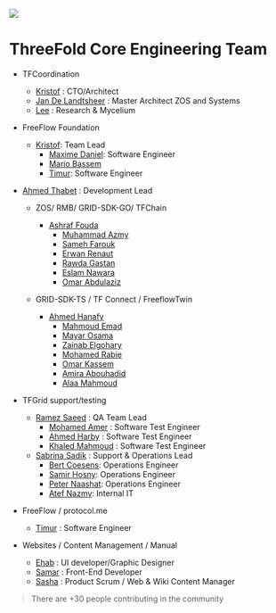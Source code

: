 ![](img/future.png)  

# ThreeFold Core Engineering Team

- TFCoordination
    - [Kristof](despiegk.md) : CTO/Architect
    - [Jan De Landtsheer](delandtj.md) : Master Architect ZOS and Systems
    - [Lee](lee.md) : Research & Mycelium
- FreeFlow Foundation
    - [Kristof](despiegk.md): Team Lead
        - [Maxime Daniel](maxime_daniel.md): Software Engineer
        - [Mario Bassem](mariobassem.md)
        - [Timur](timur.md): Software Engineer


- [Ahmed Thabet](ahmed_thabet.md) : Development Lead
    - ZOS/ RMB/ GRID-SDK-GO/ TFChain
        - [Ashraf Fouda](ashraf_fouda.md)
            - [Muhammad Azmy](azmy.md)
            - [Sameh Farouk](sameh_farouk.md)
            - [Erwan Renaut](erwan.md)
            - [Rawda Gastan](rawda_gastan.md)
            - [Eslam Nawara](eslam_nawara.md)
            - [Omar Abdulaziz](omar_abdulaziz.md)

    -  GRID-SDK-TS / TF Connect / FreeflowTwin
        - [Ahmed Hanafy](ahmed_hanafy.md)
            - [Mahmoud Emad](mahmoud_emad.md) 
            - [Mayar Osama](mayar_osama.md) 
            - [Zainab Elgohary](zainab_elgohary.md) 
            - [Mohamed Rabie](mohamed_rabie.md)
            - [Omar Kassem](omarKassem.md)
            - [Amira Abouhadid](amira_abouhadid.md)
            - [Alaa Mahmoud](alaa_mahmoud.md)

- TFGrid support/testing
    - [Ramez Saeed](ramez_saeed.md) : QA Team Lead
        - [Mohamed Amer](mohamed_amer.md) : Software Test Engineer 
        - [Ahmed Harby](ahmed_harby.md) : Software Test Engineer
        - [Khaled Mahmoud](Khaled_Mahmoud.md) : Software Test Engineer
    - [Sabrina Sadik](sabrina.md) : Support & Operations Lead
        - [Bert Coesens](coesens_bert.md): Operations Engineer
        - [Samir Hosny](samir_hosny.md): Operations Engineer
        - [Peter Naashat](peter_nashaat.md): Operations Engineer
        - [Atef Nazmy](atef_nazmy.md): Internal IT

- FreeFlow / protocol.me
    - [Timur](timurgordon.md) : Software Engineer
   
- Websites / Content Management / Manual
    - [Ehab](ehab_hassan.md) : UI developer/Graphic Designer
    - [Samar](samar_adel.md) : Front-End Developer
    - [Sasha](sasha_astiadi.md) : Product Scrum / Web & Wiki Content Manager

> There are +30 people contributing in the community
